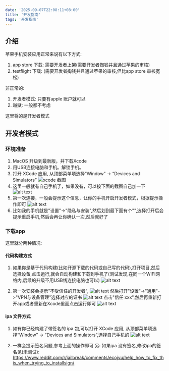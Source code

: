 ```yaml
---
date: '2025-09-07T22:08:11+08:00'
title: '开发指南'
tags: '开发指南'
---
```


## 介绍

苹果手机安装应用正常来说有以下方式:
1. app store 下载: 需要开发者上架(需要开发者掏钱并且通过苹果的审核)
2. testflight 下载: (需要开发者掏钱并且通过苹果的审核,但比app store 审核宽松)

非正常的:
1. 开发者模式: 只要有apple 账户就可以
2. 越狱: 一般都不考虑

这里将的是开发者模式


## 开发者模式

### 环境准备

1. MacOS 升级到最新版，并下载Xcode
2. 用USB连接电脑和手机。解锁手机。
3. 打开 XCode 应用, 从顶部菜单项选择“Window” -> “Devices and Simulators”
![xcode 截图](image.png)
4. 这里一般就有自己手机了，如果没有，可以按下面的截图自己加一下
![alt text](image-5.png)
5. 第一次连接，一般会提示这个信息，让你的手机开启开发者模式，根据提示操作即可
![alt text](image-6.png)
6. 比如我的手机就是"设置"->"隐私与安装",然后划到最下面有个"",选择打开后会提示重启手机,然后会再让你确认一次,然后就好了

### 下载app

这里就分两种情况:

#### 代码构建方式

1. 如果你是基于代码构建(比如开源下载的代码或自己写的代码),打开项目,然后选择设备,点击运行,就会自动构建和下载到手机了(测试发现,在同一个WIFI网络内,后续的升级不用USB线连接电脑也可以)
![alt text](image-3.png)


2. 第一次安装会提示"不受信任的开发者",
![alt text](image-1.png)
然后打开"设置"->"通用"->"VPN与设备管理"选择对应的证书
![alt text](image-2.png)
点击"信任 xxx",然后再重新打开app或者重新在Xcode里面点击运行即可
![alt text](image-7.png)


#### ipa 文件方式

1. 如有你已经构建了带签名的 ipa 包,可以打开 XCode 应用, 从顶部菜单项选择“Window” -> “Devices and Simulators”,选择自己手机的
![alt text](image-4.png)

2. 一样会提示签名问题,参考上面的操作即可
另: 如果ipa 没有签名,修改ipa的签名见(未测试): https://www.reddit.com/r/jailbreak/comments/ecojvu/help_how_to_fix_this_when_trying_to_installsign/ 